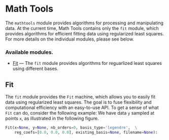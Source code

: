 # Math Tools

The ```mathtools```  module provides algorithms for processing and
manipulating data. At the current time, Math Tools contains only the ```fit```
module, which provides algorithms for efficient fitting data using regularized
least squares. For more details on the individual modules, please see below.

### Available modules.

- [Fit](#fit) — The ```fit``` module provides algorithms for reguarlized least
squares using different bases.


## Fit 

The ```fit``` module provides the ```Fit``` machine, which allows you to easily
fit data using regularized least squares. The goal is to fuse flexibility
and computational efficiency with an easy-to-use API. To get a sense of what
```Fit``` can do, consider the following example: We have data ```y``` sampled
at points ```x```, as illustrated in the following figure.

```python
Fit(x=None, y=None, nb_orders=0, basis_type='legendre',  \
    reg_coefs=[0.0, 0.0, 0.0], existing_basis=None, filename=None):
```
